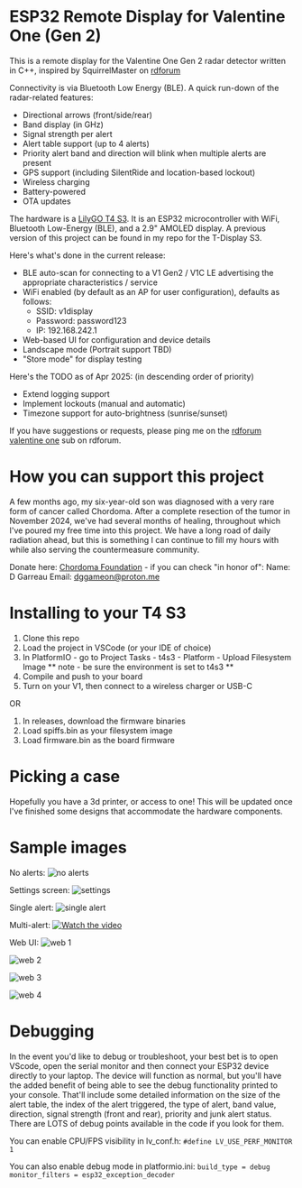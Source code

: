 # ESP32 Remote Display for Valentine One (Gen 2)

This is a remote display for the Valentine One Gen 2 radar detector written in C++, inspired by SquirrelMaster on [rdforum](http://rdforum.org)

Connectivity is via Bluetooth Low Energy (BLE). A quick run-down of the radar-related features:
- Directional arrows (front/side/rear)
- Band display (in GHz)
- Signal strength per alert
- Alert table support (up to 4 alerts)
- Priority alert band and direction will blink when multiple alerts are present
- GPS support (including SilentRide and location-based lockout)
- Wireless charging
- Battery-powered
- OTA updates

The hardware is a [LilyGO T4 S3](https://lilygo.cc/products/t4-s3). It is an ESP32 microcontroller with WiFi, Bluetooth Low-Energy (BLE), 
and a 2.9" AMOLED display. A previous version of this project can be found in my repo for the T-Display S3.

Here's what's done in the current release:
- BLE auto-scan for connecting to a V1 Gen2 / V1C LE advertising the appropriate characteristics / service
- WiFi enabled (by default as an AP for user configuration), defaults as follows:
    - SSID: v1display
    - Password: password123
    - IP: 192.168.242.1
- Web-based UI for configuration and device details
- Landscape mode (Portrait support TBD)
- "Store mode" for display testing

Here's the TODO as of Apr 2025: (in descending order of priority)
- Extend logging support
- Implement lockouts (manual and automatic)
- Timezone support for auto-brightness (sunrise/sunset)

If you have suggestions or requests, please ping me on the [rdforum valentine one](https://www.rdforum.org/threads/136559/) sub on rdforum.

# How you can support this project

A few months ago, my six-year-old son was diagnosed with a very rare form of cancer called Chordoma. After a complete resection of the tumor in November 2024, we've had several months of healing, throughout which I've poured my free time into this project. We have a long road of daily radiation ahead, but this is something I can continue to fill my hours with while also serving the countermeasure community.

Donate here: [Chordoma Foundation](https://www.chordomafoundation.org/?campaign=462024) - if you can check "in honor of":
Name: D Garreau
Email: dggameon@proton.me

# Installing to your T4 S3

1. Clone this repo
2. Load the project in VSCode (or your IDE of choice)
3. In PlatformIO - go to Project Tasks - t4s3 - Platform - Upload Filesystem Image
   ** note - be sure the environment is set to t4s3 **
4. Compile and push to your board
5. Turn on your V1, then connect to a wireless charger or USB-C

OR

1. In releases, download the firmware binaries
2. Load spiffs.bin as your filesystem image
3. Load firmware.bin as the board firmware

# Picking a case

Hopefully you have a 3d printer, or access to one! This will be updated once I've finished some designs that accommodate the hardware components.

# Sample images

No alerts:
![no alerts](./sample-images/IMG_1330.jpg)

Settings screen:
![settings](./sample-images/IMG_1331.jpg)

Single alert:
![single alert](./sample-images/IMG_1334.jpg)

Multi-alert:
[![Watch the video](https://img.youtube.com/vi/luYXhNcygPw/default.jpg)](https://www.youtube.com/watch?v=luYXhNcygPw)

Web UI:
![web 1](./sample-images/IMG_1337.PNG)

![web 2](./sample-images/IMG_1339.PNG)

![web 3](./sample-images/IMG_1340.PNG)

![web 4](./sample-images/IMG_1341.PNG)

# Debugging

In the event you'd like to debug or troubleshoot, your best bet is to open VScode, open the serial monitor and then connect your ESP32 device directly
to your laptop. The device will function as normal, but you'll have the added benefit of being able to see the debug functionality printed to your
console. That'll include some detailed information on the size of the alert table, the index of the alert triggered, the type of alert, band value,
direction, signal strength (front and rear), priority and junk alert status. There are LOTS of debug points available in the code if you look for them.

You can enable CPU/FPS visibility in lv_conf.h:
`#define LV_USE_PERF_MONITOR 1`

You can also enable debug mode in platformio.ini:
`build_type = debug` 
`monitor_filters = esp32_exception_decoder`